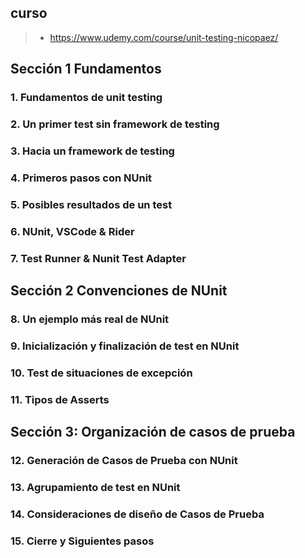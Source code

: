 

## curso
>- https://www.udemy.com/course/unit-testing-nicopaez/


## Sección 1 Fundamentos

### 1. Fundamentos de unit testing

### 2. Un primer test sin framework de testing

### 3. Hacia un framework de testing

### 4. Primeros pasos con NUnit

### 5. Posibles resultados de un test

### 6. NUnit, VSCode & Rider

### 7. Test Runner & Nunit Test Adapter

## Sección 2 Convenciones de NUnit

### 8. Un ejemplo más real de NUnit

### 9. Inicialización y finalización de test en NUnit

### 10. Test de situaciones de excepción

### 11. Tipos de Asserts

## Sección 3: Organización de casos de prueba

### 12. Generación de Casos de Prueba con NUnit

### 13. Agrupamiento de test en NUnit

### 14. Consideraciones de diseño de Casos de Prueba

### 15. Cierre y Siguientes pasos
